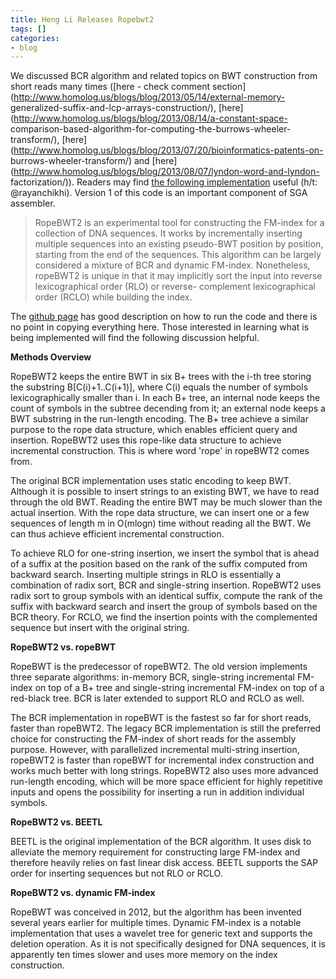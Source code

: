 ```yaml
---
title: Heng Li Releases Ropebwt2
tags: []
categories:
- blog
---
```

We discussed BCR algorithm and related topics on BWT construction from short
reads many times ([here - check comment
section](http://www.homolog.us/blogs/blog/2013/05/14/external-memory-
generalized-suffix-and-lcp-arrays-construction/),
[here](http://www.homolog.us/blogs/blog/2013/08/14/a-constant-space-
comparison-based-algorithm-for-computing-the-burrows-wheeler-transform/),
[here](http://www.homolog.us/blogs/blog/2013/07/20/bioinformatics-patents-on-
burrows-wheeler-transform/) and
[here](http://www.homolog.us/blogs/blog/2013/08/07/lyndon-word-and-lyndon-
factorization/)). Readers may find [the following
implementation](https://github.com/lh3/ropebwt2) useful (h/t: @rayanchikhi).
Version 1 of this code is an important component of SGA assembler.
<!--more-->

> RopeBWT2 is an experimental tool for constructing the FM-index for a
collection of DNA sequences. It works by incrementally inserting multiple
sequences into an existing pseudo-BWT position by position, starting from the
end of the sequences. This algorithm can be largely considered a mixture of
BCR and dynamic FM-index. Nonetheless, ropeBWT2 is unique in that it may
implicitly sort the input into reverse lexicographical order (RLO) or reverse-
complement lexicographical order (RCLO) while building the index.

The [github page](https://github.com/lh3/ropebwt2) has good description on how
to run the code and there is no point in copying everything here. Those
interested in learning what is being implemented will find the following
discussion helpful.

>

**Methods Overview**

RopeBWT2 keeps the entire BWT in six B+ trees with the i-th tree storing the
substring B[C(i)+1..C(i+1)], where C(i) equals the number of symbols
lexicographically smaller than i. In each B+ tree, an internal node keeps the
count of symbols in the subtree decending from it; an external node keeps a
BWT substring in the run-length encoding. The B+ tree achieve a similar
purpose to the rope data structure, which enables efficient query and
insertion. RopeBWT2 uses this rope-like data structure to achieve incremental
construction. This is where word 'rope' in ropeBWT2 comes from.

The original BCR implementation uses static encoding to keep BWT. Although it
is possible to insert strings to an existing BWT, we have to read through the
old BWT. Reading the entire BWT may be much slower than the actual insertion.
With the rope data structure, we can insert one or a few sequences of length m
in O(mlogn) time without reading all the BWT. We can thus achieve efficient
incremental construction.

To achieve RLO for one-string insertion, we insert the symbol that is ahead of
a suffix at the position based on the rank of the suffix computed from
backward search. Inserting multiple strings in RLO is essentially a
combination of radix sort, BCR and single-string insertion. RopeBWT2 uses
radix sort to group symbols with an identical suffix, compute the rank of the
suffix with backward search and insert the group of symbols based on the BCR
theory. For RCLO, we find the insertion points with the complemented sequence
but insert with the original string.

**RopeBWT2 vs. ropeBWT**

RopeBWT is the predecessor of ropeBWT2. The old version implements three
separate algorithms: in-memory BCR, single-string incremental FM-index on top
of a B+ tree and single-string incremental FM-index on top of a red-black
tree. BCR is later extended to support RLO and RCLO as well.

The BCR implementation in ropeBWT is the fastest so far for short reads,
faster than ropeBWT2. The legacy BCR implementation is still the preferred
choice for constructing the FM-index of short reads for the assembly purpose.
However, with parallelized incremental multi-string insertion, ropeBWT2 is
faster than ropeBWT for incremental index construction and works much better
with long strings. RopeBWT2 also uses more advanced run-length encoding, which
will be more space efficient for highly repetitive inputs and opens the
possibility for inserting a run in addition individual symbols.

**RopeBWT2 vs. BEETL**

BEETL is the original implementation of the BCR algorithm. It uses disk to
alleviate the memory requirement for constructing large FM-index and therefore
heavily relies on fast linear disk access. BEETL supports the SAP order for
inserting sequences but not RLO or RCLO.

**RopeBWT2 vs. dynamic FM-index**

RopeBWT was conceived in 2012, but the algorithm has been invented several
years earlier for multiple times. Dynamic FM-index is a notable implementation
that uses a wavelet tree for generic text and supports the deletion operation.
As it is not specifically designed for DNA sequences, it is apparently ten
times slower and uses more memory on the index construction.

